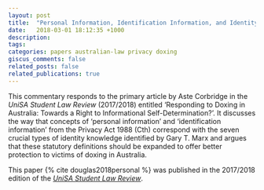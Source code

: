 ```yaml
---
layout: post
title:  "Personal Information, Identification Information, and Identity Knowledge"
date:   2018-03-01 18:12:35 +1000
description:
tags:
categories: papers australian-law privacy doxing
giscus_comments: false
related_posts: false
related_publications: true
---
```


This commentary responds to the primary article by Aste Corbridge in the *UniSA Student Law Review* (2017/2018) entitled ‘Responding to Doxing in Australia: Towards a Right to Informational Self-Determination?’. It discusses the way that concepts of ‘personal information’ and ‘identification information’ from the Privacy Act 1988 (Cth) correspond with the seven crucial types of identity knowledge identified by Gary T. Marx and argues that these statutory definitions should be expanded to offer better protection to victims of doxing in Australia.

This paper {% cite douglas2018personal %} was published in the 2017/2018 edition of the [*UniSA Student Law Review*](
https://www.ojs.unisa.edu.au/index.php/uslr/issue/view/182).
